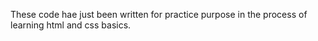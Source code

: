 These code hae just been written for practice purpose in the process of learning html and css basics.
